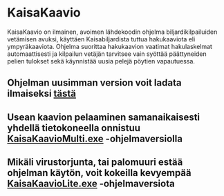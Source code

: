 # KaisaKaavio

KaisaKaavio on ilmainen, avoimen lähdekoodin ohjelma biljardikilpailuiden vetämisen avuksi, käyttäen Kaisabiljardista
tuttua hakukaaviota eli ympyräkaaviota. Ohjelma suorittaa hakukaavion vaatimat hakulaskelmat automaattisesti ja
kilpailun vetäjän tarvitsee vain syöttää päättyneiden pelien tulokset sekä käynnistää uusia pelejä pöytien vapautuessa.

## Ohjelman uusimman version voit ladata ilmaiseksi [tästä](https://github.com/iliip0/KaisaKaavio/raw/refs/heads/main/KaisaKaavio.exe)

## Usean kaavion pelaaminen samanaikaisesti yhdellä tietokoneella onnistuu [KaisaKaavioMulti.exe](https://github.com/iliip0/KaisaKaavio/raw/refs/heads/main/KaisaKaavioMulti.exe) -ohjelmaversiolla

## Mikäli virustorjunta, tai palomuuri estää ohjelman käytön, voit kokeilla kevyempää [KaisaKaavioLite.exe](https://github.com/iliip0/KaisaKaavio/raw/refs/heads/main/KaisaKaavioLite.exe) -ohjelmaversiota